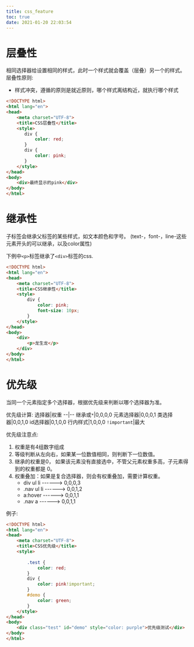 ```yaml
---
title: css_feature
toc: true
date: 2021-01-20 22:03:54
---
```

# 层叠性
相同选择器给设置相同的样式，此时一个样式就会覆盖（层叠）另一个的样式。
层叠性原则:
- 样式冲突，遵循的原则是就近原则，哪个样式离结构近，就执行哪个样式
```html
<!DOCTYPE html>
<html lang="en">
<head>
    <meta charset="UTF-8">
    <title>CSS层叠性</title>
    <style>
       div {
           color: red;
       }
       div {
           color: pink;
       }
    </style>
</head>
<body>
    <div>最终显示的pink</div>
</body>
</html>
```


# 继承性 
子标签会继承父标签的某些样式，如文本颜色和字号。
(text-，font-，line-这些元素开头的可以继承，以及color属性)


下例中`<p>`标签继承了`<div>`标签的css.
```html
<!DOCTYPE html>
<html lang="en">
<head>
    <meta charset="UTF-8">
    <title>CSS继承性</title>
    <style>
        div {
            color: pink;
            font-size: 10px;
        }
    </style>
</head>
<body>
    <div>
        <p>龙生龙</p>
    </div>
</body>
</html>
```
# 优先级
当同一个元素指定多个选择器，根据优先级来判断以哪个选择器为准。


优先级计算:
选择器|权重
--|--
继承或`*`|0,0,0,0
元素选择器|0,0,0,1
类选择器|0,0,1,0
id选择器|0,1,0,0
行内样式|1,0,0,0
`!important`|最大


优先级注意点:
1. 权重是有4组数字组成
2. 等级判断从左向右，如果某一位数值相同，则判断下一位数值。
3. 继承的权重是0， 如果该元素没有直接选中，不管父元素权重多高，子元素得到的权重都是 0。
4. 权重叠加：如果是复合选择器，则会有权重叠加，需要计算权重。
    - div ul  li   ------>      0,0,0,3
    - .nav ul li   ------>      0,0,1,2
    - a:hover      -----—>      0,0,1,1
    - .nav a       ------>      0,0,1,1

例子:
```html
<!DOCTYPE html>
<html lang="en">
<head>
    <meta charset="UTF-8">
    <title>CSS优先级</title>
    <style>
       
        .test {
            color: red;
        }
        div {
            color: pink!important;
        }
        #demo {
            color: green;
        }
    </style>
</head>
<body>
    <div class="test" id="demo" style="color: purple">优先级测试</div>
</body>
</html>
```